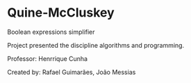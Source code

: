 # Quine-McCluskey
Boolean expressions simplifier

Project presented the discipline algorithms and programming.

Professor: Henrrique Cunha 

Created by: Rafael Guimarães,
            João Messias 
